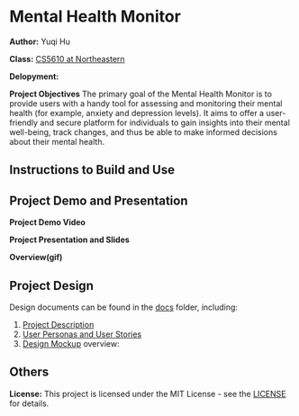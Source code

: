 # Mental Health Monitor
**Author:** Yuqi Hu

**Class:** [CS5610 at Northeastern](https://johnguerra.co/classes/webDevelopment_fall_2023/)

**Delopyment:**

**Project Objectives**
The primary goal of the Mental Health Monitor is to provide users with a handy tool for assessing and monitoring their mental health (for example, anxiety and depression levels). It aims to offer a user-friendly and secure platform for individuals to gain insights into their mental well-being, track changes, and thus be able to make informed decisions about their mental health.

## Instructions to Build and Use

## Project Demo and Presentation
**Project Demo Video**

**Project Presentation and Slides**

**Overview(gif)**

## Project Design
Design documents can be found in the [docs](docs) folder, including:
1. [Project Description](docs/project_description.txt)
2. [User Personas and User Stories]()
3. [Design Mockup]()  overview:

## Others
**License:** This project is licensed under the MIT License - see the [LICENSE](LICENSE) for details.

